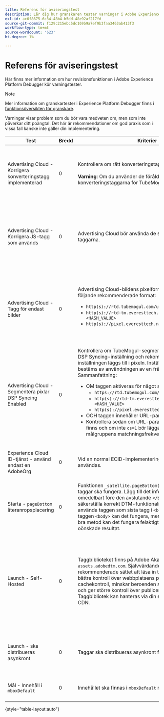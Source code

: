 ```yaml
---
title: Referens för aviseringstest
description: Lär dig hur granskaren testar varningar i Adobe Experience Platform Debugger.
exl-id: ac6f8675-6c34-48b4-b5dd-48e92af217fd
source-git-commit: f129c215ebc5dc169b9a7ef9b3faa3463ab413f3
workflow-type: tm+mt
source-wordcount: '623'
ht-degree: 1%

---
```


# Referens för aviseringstest

Här finns mer information om hur revisionsfunktionen i Adobe Experience Platform Debugger kör varningstester.

>[!NOTE]
>
>Mer information om granskartester i Experience Platform Debugger finns i [funktionsöversikten för granskare](./overview.md).

Varningar visar problem som du bör vara medveten om, men som inte påverkar ditt poängtal. Det här är rekommendationer om god praxis som i vissa fall kanske inte gäller din implementering.

| Test | Bredd | Kriterier | Rekommendation |
| --- | --- | --- | --- |
| Advertising Cloud - Korrigera konverteringstagg implementerad | 0 | Kontrollera om rätt konverteringstagg används.<br><br>**Varning**: Om du använder de föråldrade konverteringstaggarna för TubeMogul kan data gå förlorade. | Uppgradera dina konverteringspixlar till de nya konverteringstaggarna för endast Advertising Cloud-bilder. Det är enklast att göra detta med taggtillägget [Advertising Cloud](../../destinations/catalog/advertising/adobe-advertising-cloud.md). |
| Advertising Cloud - Korrigera JS-tagg som används | 0 | Advertising Cloud bör använda de senaste JavaScript-taggarna. | Uppgradera din Advertising Cloud JavaScript till den senaste versionen. Om du använder de föråldrade JavaScript-versionerna kan du förlora funktionalitet. Detta kan göras enklare med [Advertising Cloud-taggtillägget](../../destinations/catalog/advertising/adobe-advertising-cloud.md). |
| Advertising Cloud - Tagg för endast bilder | 0 | Advertising Cloud-bildens pixelformat bör matcha något av följande rekommenderade format: <ul><li>`http(s)://rtd.tubemogul.com/upi/?sid=<HASH_VALUE>`</li><li>`http(s)://rtd-tm.everesttech.net/upi/?sid=<HASH_VALUE>`</li><li>`http(s)://pixel.everesttech.net/px2/<NUMERIC_ID>?`</li></ul> | Uppgradera dina Advertising Cloud-pixlar till de nya Advertising Cloud-taggarna som säkerställer att du drar nytta av den fullständiga funktionen i Advertising Cloud. Det är enklast att göra detta med taggtillägget [Advertising Cloud](../../destinations/catalog/advertising/adobe-advertising-cloud.md). |
| Advertising Cloud - Segmentera pixlar DSP Syncing Enabled | 0 | Kontrollera om TubeMogul-segmentpixeln innehåller en DSP Syncing-inställning och rekommendera att inställningen läggs till i pixeln. Inställningen för DSP Syncing bestäms av användningen av en frågesträngsparameter. Sammanfattning: <ul><li>OM taggen aktiveras för något av följande:<ul><li>`https://rtd.tubemogul.com/upi/?sid=<HASH_VALUE>`</li><li>`http(s)://rtd-tm.everesttech.net/upi/?sid=<HASH_VALUE>`</li><li>`http(s)://pixel.everesttech.net/px2/<NUMERIC_ID>?`</li></ul></li><li>OCH taggen innehåller URL-parametern `sid=`</li><li>Kontrollera sedan om URL-parametern `cs=0` eller `cs=1` finns och om inte `cs=1` bör läggas till i pixlarna så att målgruppens matchningsfrekvens kan förbättras.</li></ul> | Lägg till URL-parametern `cs=1` i dina Advertising Cloud-pixlar så att DSP Syncing kan utföras, vilket ökar målgruppsmatchningen. Det är enklast att göra detta med taggtillägget [Advertising Cloud](../../destinations/catalog/advertising/adobe-advertising-cloud.md). |
| Experience Cloud ID-tjänst - använd endast en AdobeOrg | 0 | Vid en normal ECID-implementering ska en enda AdobeOrg användas. | Verifiera att det finns flera AdobeOrg ID:n för den här implementeringen. <br><br>[Ytterligare information](https://experienceleague.adobe.com/docs/id-service/using/intro/id-request.html) |
| Starta - `pageBottom` återanropsplacering | 0 | Funktionen `_satellite.pageBottom()` måste finnas för att taggar ska fungera. Lägg till det infogade skriptet omedelbart före den avslutande `</body>`-taggen för att säkerställa korrekt DTM-funktionalitet. Obs! Det är bäst att använda taggen som sista tagg i `<body>`. Om det hittas i taggen `<body>` kan det fungera, men eftersom det inte är en bra metod kan det fungera felaktigt eller med oväntade eller oönskade resultat. | Lägg till det infogade skriptet omedelbart före den avslutande `</body>`-taggen för att säkerställa korrekt DTM-funktionalitet. <br><br>[Ytterligare information](../../tags/ui/client-side/asynchronous-deployment.md) |
| Launch - Self-Hosted | 0 | Taggbiblioteket finns på Adobe Akamai-instansen på `assets.adobedtm.com`. Självvärdande är det rekommenderade sättet att läsa in taggar eftersom det ger bättre kontroll över webbplatsens prestanda genom cachekontroll, minskar beroenden av skript från tredje part och ger större kontroll över publiceringsprocessen. Taggbibliotek kan hanteras via din egen webbhosting eller CDN. | Byt till en värdtjänst är ett sätt att läsa in taggar på en sida. Även om värdtjänster via Akamai CDN fungerar i de flesta fall förbättras sidprestanda av självvärdande tjänster. <br><br>Ytterligare information:<ul><li>[Snabbstartsguide för taggar](../../tags/ui/client-side/asynchronous-deployment.md)</li><li>[Asynkron distribution](../../tags/ui/client-side/asynchronous-deployment.md)</li></ul> |
| Launch - ska distribueras asynkront | 0 | Taggar ska distribueras asynkront för optimala prestanda. | Inkludera parametern `async` i det infogade skriptet för att säkerställa rätt taggfunktionalitet <br><br>[Ytterligare information](../../tags/ui/client-side/asynchronous-deployment.md) |
| Mål - Innehåll i `mboxDefault` | 0 | Innehållet ska finnas i `mboxDefault` när `at.js` används. | Kontrollera att innehållet är tillgängligt. <br><br>[Ytterligare information](https://experienceleague.adobe.com/docs/target/using/implement-target/implementing-target.html) |

{style="table-layout:auto"}
